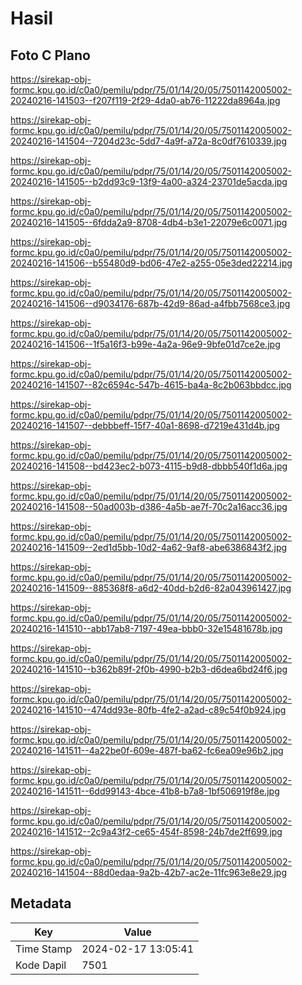 # Hasil

## Foto C Plano

https://sirekap-obj-formc.kpu.go.id/c0a0/pemilu/pdpr/75/01/14/20/05/7501142005002-20240216-141503--f207f119-2f29-4da0-ab76-11222da8964a.jpg

https://sirekap-obj-formc.kpu.go.id/c0a0/pemilu/pdpr/75/01/14/20/05/7501142005002-20240216-141504--7204d23c-5dd7-4a9f-a72a-8c0df7610339.jpg

https://sirekap-obj-formc.kpu.go.id/c0a0/pemilu/pdpr/75/01/14/20/05/7501142005002-20240216-141505--b2dd93c9-13f9-4a00-a324-23701de5acda.jpg

https://sirekap-obj-formc.kpu.go.id/c0a0/pemilu/pdpr/75/01/14/20/05/7501142005002-20240216-141505--6fdda2a9-8708-4db4-b3e1-22079e6c0071.jpg

https://sirekap-obj-formc.kpu.go.id/c0a0/pemilu/pdpr/75/01/14/20/05/7501142005002-20240216-141506--b55480d9-bd06-47e2-a255-05e3ded22214.jpg

https://sirekap-obj-formc.kpu.go.id/c0a0/pemilu/pdpr/75/01/14/20/05/7501142005002-20240216-141506--d9034176-687b-42d9-86ad-a4fbb7568ce3.jpg

https://sirekap-obj-formc.kpu.go.id/c0a0/pemilu/pdpr/75/01/14/20/05/7501142005002-20240216-141506--1f5a16f3-b99e-4a2a-96e9-9bfe01d7ce2e.jpg

https://sirekap-obj-formc.kpu.go.id/c0a0/pemilu/pdpr/75/01/14/20/05/7501142005002-20240216-141507--82c6594c-547b-4615-ba4a-8c2b063bbdcc.jpg

https://sirekap-obj-formc.kpu.go.id/c0a0/pemilu/pdpr/75/01/14/20/05/7501142005002-20240216-141507--debbbeff-15f7-40a1-8698-d7219e431d4b.jpg

https://sirekap-obj-formc.kpu.go.id/c0a0/pemilu/pdpr/75/01/14/20/05/7501142005002-20240216-141508--bd423ec2-b073-4115-b9d8-dbbb540f1d6a.jpg

https://sirekap-obj-formc.kpu.go.id/c0a0/pemilu/pdpr/75/01/14/20/05/7501142005002-20240216-141508--50ad003b-d386-4a5b-ae7f-70c2a16acc36.jpg

https://sirekap-obj-formc.kpu.go.id/c0a0/pemilu/pdpr/75/01/14/20/05/7501142005002-20240216-141509--2ed1d5bb-10d2-4a62-9af8-abe6386843f2.jpg

https://sirekap-obj-formc.kpu.go.id/c0a0/pemilu/pdpr/75/01/14/20/05/7501142005002-20240216-141509--885368f8-a6d2-40dd-b2d6-82a043961427.jpg

https://sirekap-obj-formc.kpu.go.id/c0a0/pemilu/pdpr/75/01/14/20/05/7501142005002-20240216-141510--abb17ab8-7197-49ea-bbb0-32e15481678b.jpg

https://sirekap-obj-formc.kpu.go.id/c0a0/pemilu/pdpr/75/01/14/20/05/7501142005002-20240216-141510--b362b89f-2f0b-4990-b2b3-d6dea6bd24f6.jpg

https://sirekap-obj-formc.kpu.go.id/c0a0/pemilu/pdpr/75/01/14/20/05/7501142005002-20240216-141510--474dd93e-80fb-4fe2-a2ad-c89c54f0b924.jpg

https://sirekap-obj-formc.kpu.go.id/c0a0/pemilu/pdpr/75/01/14/20/05/7501142005002-20240216-141511--4a22be0f-609e-487f-ba62-fc6ea09e96b2.jpg

https://sirekap-obj-formc.kpu.go.id/c0a0/pemilu/pdpr/75/01/14/20/05/7501142005002-20240216-141511--6dd99143-4bce-41b8-b7a8-1bf506919f8e.jpg

https://sirekap-obj-formc.kpu.go.id/c0a0/pemilu/pdpr/75/01/14/20/05/7501142005002-20240216-141512--2c9a43f2-ce65-454f-8598-24b7de2ff699.jpg

https://sirekap-obj-formc.kpu.go.id/c0a0/pemilu/pdpr/75/01/14/20/05/7501142005002-20240216-141504--88d0edaa-9a2b-42b7-ac2e-11fc963e8e29.jpg


## Metadata

| Key        | Value               |
| ---------- | ------------------- |
| Time Stamp | 2024-02-17 13:05:41 |
| Kode Dapil | 7501                |



